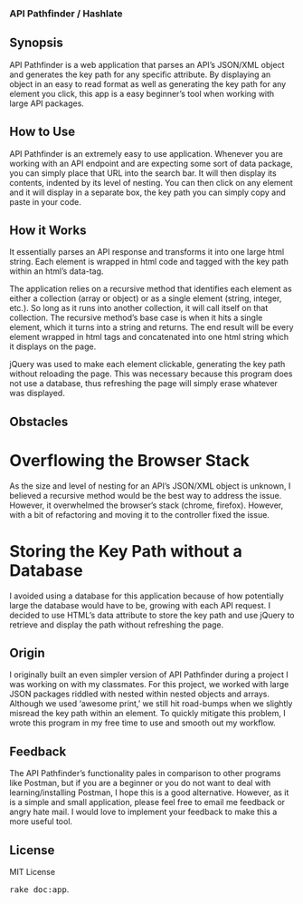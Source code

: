 ### API Pathfinder / Hashlate

## Synopsis
API Pathfinder is a web application that parses an API’s JSON/XML object and generates the key path for any specific attribute. By displaying an object in an easy to read format as well as generating the key path for any element you click, this app is a easy beginner’s tool when working with large API packages.

## How to Use
API Pathfinder is an extremely easy to use application. Whenever you are working with an API endpoint and are expecting some sort of data package, you can simply place that URL into the search bar. It will then display its contents, indented by its level of nesting. You can then click on any element and it will display in a separate box, the key path you can simply copy and paste in your code.

## How it Works
It essentially parses an API response and transforms it into one large html string. Each element is wrapped in html code and tagged with the key path within an html’s data-tag.

The application relies on a recursive method that identifies each element as either a collection (array or object) or as a single element (string, integer, etc.). So long as it runs into another collection, it will call itself on that collection. The recursive method’s base case is when it hits a single element, which it turns into a string and returns. The end result will be every element wrapped in html tags and concatenated into one html string which it displays on the page.

jQuery was used to make each element clickable, generating the key path without reloading the page. This was necessary because this program does not use a database, thus refreshing the page will simply erase whatever was displayed.

## Obstacles
# Overflowing the Browser Stack
As the size and level of nesting for an API’s JSON/XML object is unknown, I believed a recursive method would be the best way to address the issue. However, it overwhelmed the browser’s stack (chrome, firefox). However, with a bit of refactoring and moving it to the controller fixed the issue.

# Storing the Key Path without a Database
I avoided using a database for this application because of how potentially large the database would have to be, growing with each API request. I decided to use HTML’s data attribute to store the key path and use jQuery to retrieve and display the path without refreshing the page.


## Origin
I originally built an even simpler version of API Pathfinder during a project I was working on with my classmates. For this project, we worked with large JSON packages riddled with nested within nested objects and arrays. Although we used ‘awesome print,’ we still hit road-bumps when we slightly misread the key path within an element. To quickly mitigate this problem, I wrote this program in my free time to use and smooth out my workflow.

## Feedback
The API Pathfinder’s functionality pales in comparison to other programs like Postman, but if you are a beginner or you do not want to deal with learning/installing Postman, I hope this is a good alternative. However, as it is a simple and small application, please feel free to email me feedback or angry hate mail. I would love to implement your feedback to make this a more useful tool.

## License
MIT License




<tt>rake doc:app</tt>.
